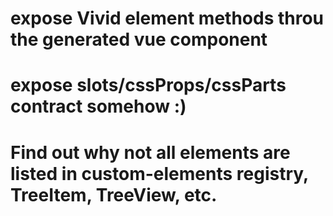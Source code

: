 # expose Vivid element methods throu the generated vue component
# expose slots/cssProps/cssParts contract somehow :)
# Find out why not all elements are listed in custom-elements registry, TreeItem, TreeView, etc.
